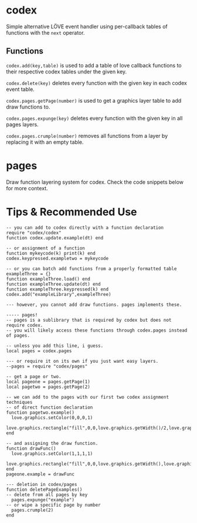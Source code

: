# codex
Simple alternative LÖVE event handler using per-callback tables of functions with the `next` operator.
## Functions

`codex.add(key,table)` is used to add a table of love callback functions to their respective codex tables under the given key.

`codex.delete(key)` deletes every function with the given key in each codex event table.

`codex.pages.getPage(number)` is used to get a graphics layer table to add draw functions to.

`codex.pages.expunge(key)` deletes every function with the given key in all pages layers.

`codex.pages.crumple(number)` removes all functions from a layer by replacing it with an empty table.

# pages
Draw function layering system for codex. Check the code snippets below for more context.
# Tips & Recommended Use
```
-- you can add to codex directly with a function declaration
require "codex/codex"
function codex.update.example(dt) end

-- or assignment of a function
function mykeycode(k) print(k) end
codex.keypressed.exampletwo = mykeycode

-- or you can batch add functions from a properly formatted table
exampleThree = {}
function exampleThree.load() end
function exampleThree.update(dt) end
function exampleThree.keypressed(k) end
codex.add("exampleLibrary",exampleThree)

--- however, you cannot add draw functions. pages implements these.

----- pages!
-- pages is a sublibrary that is required by codex but does not require codex.
-- you will likely access these functions through codex.pages instead of pages.

-- unless you add this line, i guess.
local pages = codex.pages

--- or require it on its own if you just want easy layers.
--pages = require "codex/pages"

-- get a page or two.
local pageone = pages.getPage(1)
local pagetwo = pages.getPage(2)

-- we can add to the pages with our first two codex assignment techniques
-- of direct function declaration
function pagetwo.example()
  love.graphics.setColor(0,0,0,1)
  love.graphics.rectangle("fill",0,0,love.graphics.getWidth()/2,love.graphics.getHeight())
end

-- and assigning the draw function.
function drawFunc()
  love.graphics.setColor(1,1,1,1)
  love.graphics.rectangle("fill",0,0,love.graphics.getWidth(),love.graphics.getHeight())
end
pageone.example = drawFunc

--- deletion in codex/pages
function deletePageExamples()
-- delete from all pages by key
  pages.expunge("example")
-- or wipe a specific page by number
  pages.crumple(2)
end
